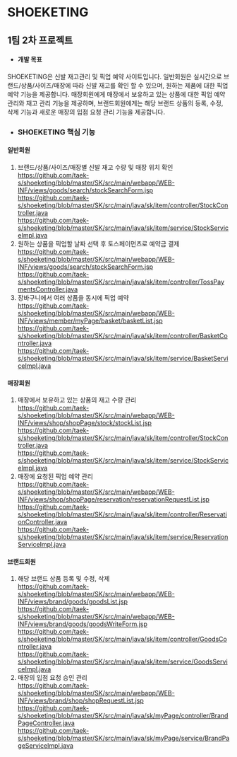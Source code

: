 # SHOEKETING
## 1팀 2차 프로젝트

- #### 개발 목표
SHOEKETING은 신발 재고관리 및 픽업 예약 사이트입니다.
일반회원은 실시간으로 브랜드/상품/사이즈/매장에 따라 신발 재고를 확인 할 수 있으며, 원하는 제품에 대한 픽업 예약 기능을 제공합니다.
매장회원에게 매장에서 보유하고 있는 상품에 대한 픽업 예약 관리와 재고 관리 기능을 제공하며,
브랜드회원에게는 해당 브랜드 상품의 등록, 수정, 삭제 기능과 새로운 매장의 입점 요청 관리 기능을 제공합니다.

- ### SHOEKETING 핵심 기능
#### 일반회원
1. 브랜드/상품/사이즈/매장별 신발 재고 수량 및 매장 위치 확인<br/>
https://github.com/taek-s/shoeketing/blob/master/SK/src/main/webapp/WEB-INF/views/goods/search/stockSearchForm.jsp<br/>
https://github.com/taek-s/shoeketing/blob/master/SK/src/main/java/sk/item/controller/StockController.java<br/>
https://github.com/taek-s/shoeketing/blob/master/SK/src/main/java/sk/item/service/StockServiceImpl.java<br/>
2. 원하는 상품을 픽업할 날짜 선택 후 토스페이먼츠로 예약금 결제<br/>
https://github.com/taek-s/shoeketing/blob/master/SK/src/main/webapp/WEB-INF/views/goods/search/stockSearchForm.jsp<br/>
https://github.com/taek-s/shoeketing/blob/master/SK/src/main/java/sk/item/controller/TossPaymentsController.java<br/>
3. 장바구니에서 여러 상품을 동시에 픽업 예약<br/>
https://github.com/taek-s/shoeketing/blob/master/SK/src/main/webapp/WEB-INF/views/member/myPage/basket/basketList.jsp<br/>
https://github.com/taek-s/shoeketing/blob/master/SK/src/main/java/sk/item/controller/BasketController.java<br/>
https://github.com/taek-s/shoeketing/blob/master/SK/src/main/java/sk/item/service/BasketServiceImpl.java<br/>
#### 매장회원
1. 매장에서 보유하고 있는 상품의 재고 수량 관리<br/>
https://github.com/taek-s/shoeketing/blob/master/SK/src/main/webapp/WEB-INF/views/shop/shopPage/stock/stockList.jsp<br/>
https://github.com/taek-s/shoeketing/blob/master/SK/src/main/java/sk/item/controller/StockController.java<br/>
https://github.com/taek-s/shoeketing/blob/master/SK/src/main/java/sk/item/service/StockServiceImpl.java<br/>
2. 매장에 요청된 픽업 예약 관리<br/>
https://github.com/taek-s/shoeketing/blob/master/SK/src/main/webapp/WEB-INF/views/shop/shopPage/reservation/reservationRequestList.jsp<br/>
https://github.com/taek-s/shoeketing/blob/master/SK/src/main/java/sk/item/controller/ReservationController.java<br/>
https://github.com/taek-s/shoeketing/blob/master/SK/src/main/java/sk/item/service/ReservationServiceImpl.java<br/>
#### 브랜드회원
1. 해당 브랜드 상품 등록 및 수정, 삭제<br/>
https://github.com/taek-s/shoeketing/blob/master/SK/src/main/webapp/WEB-INF/views/brand/goods/goodsList.jsp<br/>
https://github.com/taek-s/shoeketing/blob/master/SK/src/main/webapp/WEB-INF/views/brand/goods/goodsWriteForm.jsp<br/>
https://github.com/taek-s/shoeketing/blob/master/SK/src/main/java/sk/item/controller/GoodsController.java<br/>
https://github.com/taek-s/shoeketing/blob/master/SK/src/main/java/sk/item/service/GoodsServiceImpl.java<br/>
2. 매장의 입점 요청 승인 관리<br/>
https://github.com/taek-s/shoeketing/blob/master/SK/src/main/webapp/WEB-INF/views/brand/shop/shopRequestList.jsp<br/>
https://github.com/taek-s/shoeketing/blob/master/SK/src/main/java/sk/myPage/controller/BrandPageController.java<br/>
https://github.com/taek-s/shoeketing/blob/master/SK/src/main/java/sk/myPage/service/BrandPageServiceImpl.java<br/>
